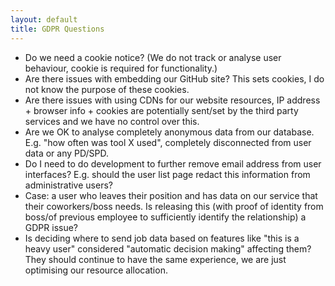 ```yaml
---
layout: default
title: GDPR Questions
---
```



- Do we need a cookie notice? (We do not track or analyse user behaviour, cookie is required for functionality.)
- Are there issues with embedding our GitHub site? This sets cookies, I do not know the purpose of these cookies.
- Are there issues with using CDNs for our website resources, IP address + browser info + cookies are potentially sent/set by the third party services and we have no control over this.
- Are we OK to analyse completely anonymous data from our database. E.g. "how often was tool X used", completely disconnected from user data or any PD/SPD.
- Do I need to do development to further remove email address from user interfaces? E.g. should the user list page redact this information from administrative users?
- Case: a user who leaves their position and has data on our service that their coworkers/boss needs. Is releasing this (with proof of identity from boss/of previous employee to sufficiently identify the relationship) a GDPR issue?
- Is deciding where to send job data based on features like "this is a heavy user" considered "automatic decision making" affecting them? They should continue to have the same experience, we are just optimising our resource allocation.
